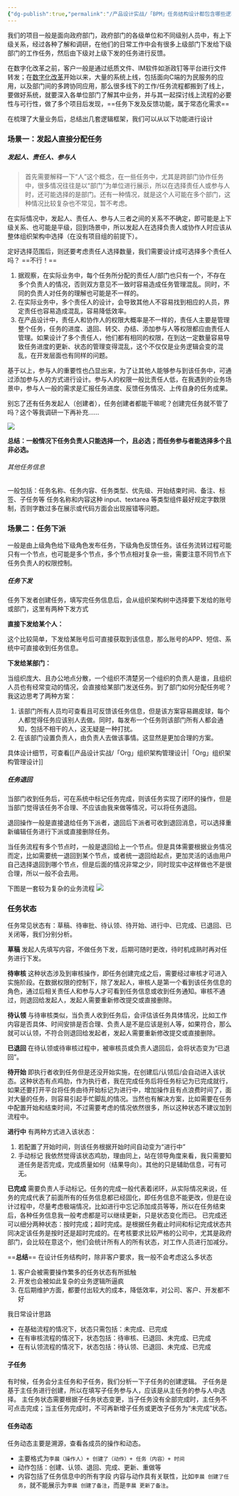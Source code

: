 ```yaml
---
{"dg-publish":true,"permalink":"/产品设计实战/「BPM」任务结构设计都包含哪些逻辑/","created":"2023-10-17T22:33:11.000+08:00","updated":"2023-10-21T23:40:10.000+08:00"}
---
```


我们的项目一般是面向政府部门，政府部门的各级单位和不同级别人员中，有上下级关系，经过各种了解和调研，在他们的日常工作中会有很多上级部门下发给下级部门的工作任务，然后由下级对上级下发的任务进行反馈。

在数字化改革之前，客户一般是通过纸质文件、IM软件如浙政钉等平台进行文件转发；在[数字化改革](https://www.gov.cn/xinwen/2022-01/08/content_5667128.htm)开始以来，大量的系统上线，包括面向C端的为民服务的应用，以及部门间的多跨协同应用，那么很多线下的工作/任务流程都搬到了线上，要做好系统，就要深入各单位部门了解其中业务，并与其一起探讨线上流程的必要性与可行性，做了多个项目后发现，==任务下发及反馈功能，属于常态化需求==

在梳理了大量业务后，总结出几套逻辑框架，我们可以从以下功能进行设计

### 场景一：发起人直接分配任务

##### 发起人、责任人、参与人

> 首先需要解释一下“人”这个概念，在一些任务中，尤其是跨部门协作任务中，很多情况往往是以“部门”为单位进行展示，所以在选择责任人或参与人时，还可能选择的是部门。还有一种情况，就是这个人可能在多个部门，这种情况比较复杂也不常见，暂不考虑。

在实际情况中，发起人、责任人、参与人三者之间的关系不不确定，即可能是上下级关系、也可能是平级，回到场景中，所以发起人在选择负责人或协作人时应该从整体组织架构中选择（在没有项目组的前提下）。

定好选择范围后，则还要考虑责任人选择数量，我们需要设计成可选择多个责任人吗？
==不行！==
1. 据观察，在实际业务中，每个任务所分配的责任人/部门也只有一个，不存在多个负责人的情况，否则双方意见不一致时容易造成任务管理混乱。同时，不同的负责人对任务的理解也可能是不一样的。
2. 在实际业务中，多个责任人的设计，会导致其他人不容易找到相应的人员，界定责任也容易造成混乱，容易降低效率。
3. 在产品设计中，责任人和协作人的权限大概率是不一样的，责任人主要是管理整个任务，任务的进度、退回、转交、办结、添加参与人等权限都应由责任人管理。如果设计了多个责任人，他们都有相同的权限，在到达一定数量容易导致任务进度的更新、状态的管理变得混乱，这个不仅仅是业务逻辑会变的混乱，在开发层面也有同样的问题。

基于以上，参与人的重要性也凸显出来，为了让其他人能够参与到该任务中，可通过添加参与人的方式进行设计。参与人的权限一般比责任人低，在我遇到的业务场景中，参与人一般的需求是汇报任务进度、反馈任务情况、上传自身的任务成果。

别忘了还有任务发起人（创建者），任务创建者都能干嘛呢？创建完任务就不管了吗？这个等我调研一下再补充......

![](https://s2.loli.net/2023/10/21/ehxHDrTFZSjO2Ii.png)

**总结：一般情况下任务负责人只能选择一个，且必选；而任务参与者能选择多个且非必选。**

###### 其他任务信息
一般包括：任务名称、任务内容、任务类型、优先级、开始结束时间、备注、标签、子任务等
任务名称和内容这种 input、textarea 等类型组件最好规定字数限制，否则字数过多在展示或代码方面会出现报错等问题。


### 场景二：任务下派
一般是由上级角色给下级角色发布任务，下级角色反馈任务。该任务流转过程可能只有一个节点，也可能是多个节点，多个节点相对复杂一些，需要注意不同节点下任务负责人的权限控制。

##### 任务下发
任务下发者创建任务，填写完任务信息后，会从组织架构树中选择要下发给的账号或部门，这里有两种下发方式

**直接下发给某个人：**

这个比较简单，下发给某账号后可直接获取到该信息，那么账号的APP、短信、系统中可直接收到任务信息。

**下发给某部门：**

当组织庞大、且办公地点分散，一个组织不清楚另一个组织的负责人是谁，且组织人员也有经常变动的情况，会直接给某部门发送任务。到了部门如何分配任务呢？我这边思考了两种方案：
1. 该部门所有人员均可查看且可反馈该任务信息，但是该方案容易踢皮球，每个人都觉得任务应该别人去做。同时，每发布一个任务则该部门所有人都会通知，包括不相干的人，这无疑是一种打扰。
2. 在该部门设置负责人，由负责人去做该事情。这显然是更加合理的方案。

具体设计细节，可查看[[产品设计实战/「Org」组织架构管理设计\|「Org」组织架构管理设计]]

##### 任务退回
当部门收到任务后，可在系统中标记任务完成，则该任务实现了闭环的操作，但是当部门觉得该任务不合理、不应该由我来做等情况，可以将任务退回。

退回操作一般是直接退给任务下派者，退回后下派者可收到退回消息，可以选择重新编辑任务进行下派或直接删除任务。

当任务流程有多个节点时，一般是退回给上一个节点。但是具体需要根据业务情况而定，比如需要统一退回到某个节点，或者统一退回给起点，更加灵活的话由用户自己选择退回到哪个节点，但是后面的情况非常之少，同时现实中这样做也不是很合理，所以一般不会去用。

下图是一套较为复杂的业务流程
![](https://ts1.cn.mm.bing.net/th/id/R-C.a48069ebe898983d58784ae98e2a2bb0?rik=AG9xEZezicz%2fcA&riu=http%3a%2f%2fimage.guayunfan.com%2fattached%2fimage%2f20200217%2f127725%2ff2878d9a-278b-47fa-a623-19461ff50a8a.jpg&ehk=7pvbDBd6CFojz6Xo3uuPYQJsST1ezQn9%2boTUBH4Uz%2fE%3d&risl=&pid=ImgRaw&r=0)
### 任务状态

任务常见状态有：草稿、待审批、待认领、待开始、进行中、已完成、已退回、已关闭等，我们分别分析。

**草稿**
发起人先填写内容，不做任务下发，后期可随时更改，待时机成熟时再对任务进行下发。

**待审核**
这种状态涉及到审核操作，即任务创建完成之后，需要经过审核才可进入实施阶段。在数据权限的控制下，除了发起人，审核人是第一个看到该任务信息的角色，通过后相关责任人和参与人才可看到任务信息或收到任务通知。审核不通过，则退回给发起人，发起人需要重新修改提交或直接删除。

**待认领**
与待审核类似，当负责人收到任务后，会评估该任务具体情况，比如工作内容是否具体、时间安排是否合理、负责人是不是应该是别人等，如果符合，那么就可以认领，不符合则退回给发起者，发起人需要重新修改提交或直接删除。

**已退回**
在待认领或待审核过程中，被审核员或负责人退回后，会将状态变为“已退回”。

**待开始**
即执行者收到任务但是还没开始实施，在创建后/认领后/会自动进入该状态。这种状态有点鸡肋，作为执行者，我在完成任务后将任务标记为已完成就行，如果还要打开平台将任务由待开始标记为进行中，增加操作且有点浪费时间了，面对大量的任务，则容易引起手忙脚乱的情况。当然也有解决方案，比如需要在任务中配置开始和结束时间，不过需要考虑的情况依然很多，所以这种状态不建议加到流程中。

**进行中**
有两种方式进入该状态：
1. 若配置了开始时间，则该任务根据开始时间自动变为“进行中”
2. 手动标记
我依然觉得该状态鸡肋，理由同上，站在领导角度来看，我只需要知道任务是否完成，完成质量如何（结果导向）。其他的只是辅助信息，可有可无。

**已完成**
需要负责人手动标记。任务的完成一般代表着闭环，从实际情况来说，任务的完成代表了前面所有的任务信息都已经固化，即任务信息不能更改，但是在设计过程中，尽量考虑极端情况，比如进行中忘记添加成员等等，所以在任务结束后，各种任务信息我一般考虑都是可以继续更新，只是状态变化而已。
已完成还可以细分两种状态：按时完成；超时完成。是根据任务截止时间和标记完成状态共同决定该任务是按时还是超时完成的。在考核要求比较严格的公司中，尤其是政府部门，会比较在意这个，他们会统计所有人的所有状态，对工作人员进行加减分。

==**总结**==
在设计任务结构时，除非客户要求，我一般不会考虑这么多状态
1. 客户会被需要操作繁多的任务状态有所抵触
2. 开发也会被如此复杂的业务逻辑所逼疯
3. 在后期维护方面，都要付出较大的成本，降低效率，对公司、客户、开发都不好

我日常设计思路
- 在基础流程的情况下，状态只需包括：未完成、已完成
- 在有审核流程的情况下，状态包括：待审核、已退回、未完成、已完成
- 在有认领流程的情况下，状态包括：待认领、已退回、未完成、已完成

#### 子任务

有时候，任务会分主任务和子任务，我们分析一下子任务的创建逻辑。
子任务是基于主任务进行创建，所以在填写子任务参与人，应该是从主任务的参与人中选择。
主任务状态需要根据子任务状态变更，当子任务没有全部完成时，主任务不可点击完成；当主任务完成时，不可再新增子任务或更改子任务为“未完成”状态。

#### 任务动态

任务动态主要是溯源，查看各成员的操作和动态。
- 主要格式为`李晨（操作人）+ 创建了（动作）+ 任务（内容）+ 时间`
- 动作包括：创建、认领、退回、完成、更新、重做等
- 内容包括了任务信息中的所有字段
内容与动作具有关联性，比如`李晨 创建了任务`，就不能展示为`李晨 创建了备注`，而是`李晨 更新了备注`。